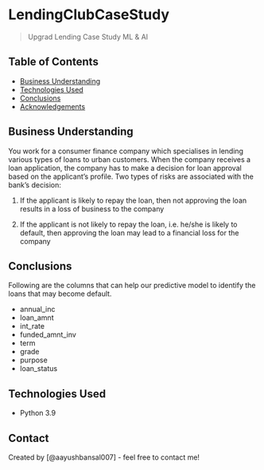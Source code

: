 # LendingClubCaseStudy
> Upgrad Lending Case Study ML &amp; AI


## Table of Contents
* [Business Understanding](#general-information)
* [Technologies Used](#technologies-used)
* [Conclusions](#conclusions)
* [Acknowledgements](#acknowledgements)

<!-- You can include any other section that is pertinent to your problem -->

## Business Understanding

You work for a consumer finance company which specialises in lending various types of loans to urban customers. When the company receives a loan application, the company has to make a decision for loan approval based on the applicant’s profile. Two types of risks are associated with the bank’s decision:

1) If the applicant is likely to repay the loan, then not approving the loan results in a loss of business to the company

2) If the applicant is not likely to repay the loan, i.e. he/she is likely to default, then approving the loan may lead to a financial loss for the company

<!-- You don't have to answer all the questions - just the ones relevant to your project. -->

## Conclusions
Following are the columns that can help our predictive model to identify the loans that may become default.
- annual_inc
- loan_amnt
- int_rate
- funded_amnt_inv
- term
- grade
- purpose
- loan_status

<!-- You don't have to answer all the questions - just the ones relevant to your project. -->


## Technologies Used
- Python 3.9

<!-- As the libraries versions keep on changing, it is recommended to mention the version of library used in this project -->

## Contact
Created by [@aayushbansal007] - feel free to contact me!


<!-- Optional -->
<!-- ## License -->
<!-- This project is open source and available under the [... License](). -->

<!-- You don't have to include all sections - just the one's relevant to your project -->
